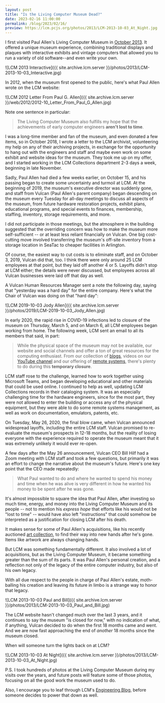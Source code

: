 ```yaml
---
layout: post
title: "Is the Living Computer Museum Dead?"
date: 2023-02-16 11:00:00
permalink: /blog/2023/02/16/
preview: https://lcm.pcjs.org/photos/2013/LCM-2013-10-03_At_Night.jpg
---
```


I first visited Paul Allen's Living Computer Museum in [October 2013](https://web.archive.org/web/20131002203946/http://www.livingcomputermuseum.com/).  It offered a unique museum experience, combining traditional displays and plaques with interactive exhibits and vintage computers that allowed you to run a variety of old software--and even write your own.

![LCM 2013 Interactive]({{ site.archive.lcm.server }}/photos/2013/LCM-2013-10-03_Interactive.jpg)

In 2012, when the museum first opened to the public, here's what Paul Allen wrote on the LCM website:

![LCM 2012 Letter From Paul G. Allen]({{ site.archive.lcm.server }}/web/2012/2012-10_Letter_From_Paul_G_Allen.jpg)

Note one sentence in particular:

> The Living Computer Museum also fulfills my hope that the achievements of early computer engineers **aren't lost to time**.

I was a long-time member and fan of the museum, and even donated a few items, so in October 2018, I wrote a letter to the LCM archivist, volunteering my help on any of their archiving projects, in exchange for the opportunity to hang out with the engineers and staff and maybe even work on some exhibit and website ideas for the museum.  They took me up on my offer, and I started working in the LCM Collections department 2-3 days a week, beginning in late November.

Sadly, Paul Allen had died a few weeks earlier, on October 15, and his passing began to create some uncertainty and turmoil at LCM.  At the beginning of 2019, the museum's executive director was suddenly gone, and staff from Vulcan (Paul Allen's parent company) began descending on the museum every Tuesday for all-day meetings to discuss all aspects of the museum, from future hardware restoration projects, exhibit plans, educational programs, and special events to finances, membership, staffing, inventory, storage requirements, and more.

I did not participate in those meetings, but the atmosphere in the building suggested that the overriding concern was how to make the museum more self-sufficient -- or at least less reliant financially on Vulcan.  One big cost-cutting move involved transferring the museum's off-site inventory from a storage location in SeaTac to cheaper facilities in Arlington.

Of course, the easiest way to cut costs is to eliminate staff, and on October 3, 2019, Vulcan did that, too.  I think there were only around 25 LCM employees at that point, but they laid off another 4 or 5.  Layoffs didn't stop at LCM either; the details were never discussed, but employees across all Vulcan businesses were laid off that day as well.

A Vulcan Human Resources Manager sent a note the following day, saying that "yesterday was a hard day" for
the entire company.  Here's what the Chair of Vulcan was doing on that "hard day":

![LCM 2019-10-03 Jody Allen]({{ site.archive.lcm.server }}/photos/2019/LCM-2019-10-03_Jody_Allen.jpg)

In early 2020, the rapid rise in COVID-19 infections led to closure of the museum on Thursday, March 5, and on March 6, all LCM employees began working from home.  The following week, LCM sent an email to all its members that said, in part:

> While the physical space of the museum may not be available, our website and social channels and offer a ton of great resources for the computing enthusiast. From our collection of [blogs](https://livingcomputers.org/blog), videos on our [YouTube channel](https://www.youtube.com/channel/UCLSZQH9zJ1vJz2fez7hZqXA) and our offering of [remote systems](https://www.livingcomputers.org/Computer-Collection/Online-Systems.aspx), there's plenty to do during this **temporary closure**.

LCM staff rose to the challenge, learned how to work together using Microsoft Teams, and began developing educational and other materials that could be used online.  I continued to help as well, updating LCM Collections records in their cataloging system.  It was an especially challenging time for the hardware engineers, since for the most part, they were not allowed to enter the building or access any of the physical equipment, but they were able to do some remote systems management, as well as work on documentation, emulators, patents, etc.

On Tuesday, May 26, 2020, the final blow came, when Vulcan announced widespread layoffs, including the entire LCM staff.  Vulcan promised to re-evaluate the museum's prospects in 12-18 months, but the reality of losing everyone with the experience required to operate the museum meant that it was extremely unlikely it would ever re-open.

A few days after the May 26 announcement, Vulcan CEO Bill Hilf had a Zoom meeting with LCM staff and took a few questions, but primarily it was an effort to change the narrative about the museum's future.  Here's one key point that the CEO made repeatedly:

> What Paul wanted to do and where he wanted to spend his money and time when he was alive is very different in how he wanted his money to be spent after he was gone.

It's almost impossible to square the idea that Paul Allen, after investing so much time, energy, and money into the Living Computer Museum and its people -- not to mention his *express hope* that efforts like his would not be "lost to time" -- would have also left "instructions" that could somehow be interpreted as a justification for closing LCM after his death.

It makes sense for some of Paul Allen's acquisitions, like his recently auctioned [art collection](https://www.christies.com/en/events/visionary-the-paul-g-allen-collection/overview), to find their way into new hands after he's gone.  Items like artwork are always changing hands.

But LCM was something fundamentally different.  It also involved a lot of acquisitions, but as the Living Computer Museum, it became something greater than the sum of its parts.  It was Paul Allen's personal creation, and a reflection not only of the legacy of the entire computer industry, but also of his own legacy.

With all due respect to the people in charge of Paul Allen's estate, moth-balling his creation and leaving its future in limbo is a strange way to honor that legacy.

![LCM 2013-10-03 Paul and Bill]({{ site.archive.lcm.server }}/photos/2013/LCM-2013-10-03_Paul_and_Bill.jpg)

The LCM website hasn't changed much over the last 3 years, and it continues to say the museum "is closed for now," with no indication of what, if anything, Vulcan decided to do when the first 18 months came and went.  And we are now fast approaching the end of *another* 18 months since the museum closed.

When will someone turn the lights back on at LCM?

![LCM 2013-10-03 At Night]({{ site.archive.lcm.server }}/photos/2013/LCM-2013-10-03_At_Night.jpg)

P.S. I took hundreds of photos at the Living Computer Museum during my visits over the years, and future posts will feature some of those photos, focusing on all the good work the museum used to do.

Also, I encourage you to leaf through LCM's [Engineering Blog](https://engblg.livingcomputers.org/index.php/2017/03/19/hello-world/), before someone decides to power that down as well.
